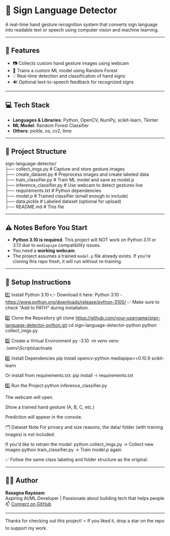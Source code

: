 # 🤟 Sign Language Detector

A real-time hand gesture recognition system that converts sign language into readable text or speech using computer vision and machine learning.

---

## 🧠 Features

- 📷 Collects custom hand gesture images using webcam
- 🧠 Trains a custom ML model using Random Forest
- 💡 Real-time detection and classification of hand signs
- 🔊 Optional text-to-speech feedback for recognized signs

---

## 💻 Tech Stack

- **Languages & Libraries**: Python, OpenCV, NumPy, scikit-learn, Tkinter
- **ML Model**: Random Forest Classifier
- **Others**: pickle, os, cv2, time

---

## 📁 Project Structure

sign-language-detector/  
├── collect_imgs.py                # Capture and store gesture images  
├── create_dataset.py              # Preprocess images and create labeled data  
├── train_classifier.py            # Train ML model and save as model.p  
├── inference_classifier.py        # Use webcam to detect gestures live  
├── requirements.txt               # Python dependencies  
├── model.p                        # Trained classifier (small enough to include)  
├── data.pickle                    # Labeled dataset (optional for upload)  
├── README.md                      # This file  


---

## ⚠️ Notes Before You Start

- **Python 3.10 is required**. This project will NOT work on Python 3.11 or 3.13 due to `mediapipe` compatibility issues.
- You need a **working webcam**.
- The project assumes a trained `model.p` file already exists. If you're cloning this repo fresh, it will run without re-training.

---

## 🔧 Setup Instructions

1️⃣ Install Python 3.10
👉 Download it here: Python 3.10 - https://www.python.org/downloads/release/python-3100/
✅ Make sure to check "Add to PATH" during installation.

2️⃣ Clone the Repository
git clone https://github.com/your-username/sign-language-detector-python.git
cd sign-language-detector-python
python collect_imgs.py

3️⃣ Create a Virtual Environment
py -3.10 -m venv venv
.\venv\Scripts\activate

4️⃣ Install Dependencies
pip install opencv-python mediapipe==0.10.9 scikit-learn

Or install from requirements.txt:
pip install -r requirements.txt

5️⃣ Run the Project
python inference_classifier.py

The webcam will open.

Show a trained hand gesture (A, B, C, etc.)

Prediction will appear in the console.

🗂 Dataset Note
For privacy and size reasons, the data/ folder (with training images) is not included.

If you'd like to retrain the model:
python collect_imgs.py → Collect new images
python train_classifier.py → Train model.p again

✅ Follow the same class labeling and folder structure as the original.

---

## 👩‍💻 Author

**Rasagna Rayasam**  
Aspiring AI/ML Developer | Passionate about building tech that helps people  
📫 [Connect on GitHub](https://github.com/RasagnaRayasam)

---

Thanks for checking out this project! ⭐ If you liked it, drop a star on the repo to support my work.










